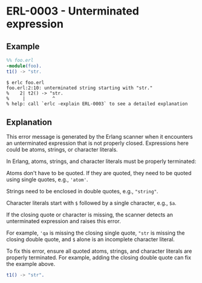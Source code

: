 # ERL-0003 - Unterminated expression

## Example

```erlang
%% foo.erl
-module(foo).
t1() -> "str.
```

```
$ erlc foo.erl
foo.erl:2:10: unterminated string starting with "str."
%    2| t2() -> "str.
%     |          ^
% help: call `erlc -explain ERL-0003` to see a detailed explanation
```

## Explanation

This error message is generated by the Erlang scanner when it encounters
an unterminated expression that is not properly closed. Expressions here
could be atoms, strings, or character literals.

In Erlang, atoms, strings, and character literals must be properly terminated:

Atoms don't have to be quoted. If they are quoted, they need to be quoted
using single quotes, e.g., `'atom'`.


Strings need to be enclosed in double quotes, e.g., `"string"`.

Character literals start with `$` followed by a single character, e.g., `$a`.

If the closing quote or character is missing, the scanner detects an unterminated
expression and raises this error.

For example, `'qa` is missing the closing single quote, `"str` is missing
the closing double quote, and `$` alone is an incomplete character literal.

To fix this error, ensure all quoted atoms, strings, and character literals
are properly terminated. For example, adding the closing double quote can
fix the example above.

```erlang
t1() -> "str".
```

